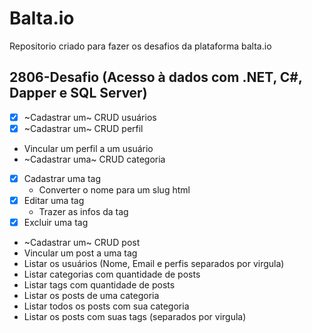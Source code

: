# Balta.io

Repositorio criado para fazer os desafios da plataforma balta.io

## 2806-Desafio (Acesso à dados com .NET, C#, Dapper e SQL Server)

- [x] ~Cadastrar um~ CRUD usuários
- [x] ~Cadastrar um~ CRUD perfil
- Vincular um perfil a um usuário
- ~Cadastrar uma~ CRUD categoria
- [x] Cadastrar uma tag
  - Converter o nome para um slug html
- [x] Editar uma tag
   - Trazer as infos da tag
- [x] Excluir uma tag
- ~Cadastrar um~ CRUD post
- Vincular um post a uma tag
- Listar os usuários (Nome, Email e perfis separados por virgula)
- Listar categorias com quantidade de posts
- Listar tags com quantidade de posts
- Listar os posts de uma categoria
- Listar todos os posts com sua categoria								
- Listar os posts com suas tags (separados por virgula)
